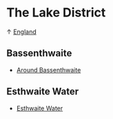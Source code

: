 # The Lake District

↑ [England](/travels/england)


## Bassenthwaite

- [Around Bassenthwaite](/travels/england/lake-district/bassenthwaite)

## Esthwaite Water

- [Esthwaite Water](/travels/england/lake-district/esthwaite)
